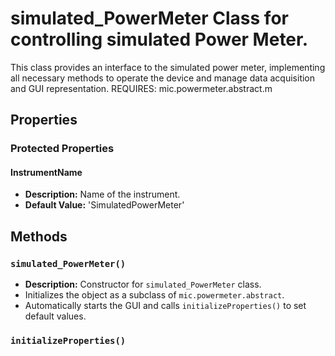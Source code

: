 # simulated_PowerMeter Class for controlling simulated Power Meter.
This class provides an interface to the simulated power meter,
implementing all necessary methods to operate the device and manage
data acquisition and GUI representation.
REQUIRES:
mic.powermeter.abstract.m
## Properties

### Protected Properties

#### InstrumentName
- **Description:** Name of the instrument.
- **Default Value:** 'SimulatedPowerMeter'

## Methods

### `simulated_PowerMeter()`
- **Description:** Constructor for `simulated_PowerMeter` class.
- Initializes the object as a subclass of `mic.powermeter.abstract`.
- Automatically starts the GUI and calls `initializeProperties()` to set default values.

### `initializeProperties()`


